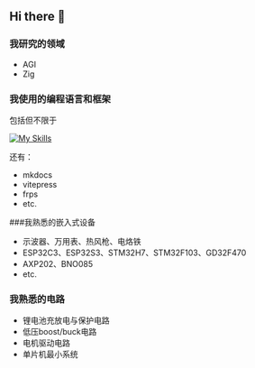 ## Hi there 👋

<!--
**Hailaylin/Hailaylin** is a ✨ _special_ ✨ repository because its `README.md` (this file) appears on your GitHub profile.

Here are some ideas to get you started:

- 🔭 I’m currently working on ...
- 🌱 I’m currently learning ...
- 👯 I’m looking to collaborate on ...
- 🤔 I’m looking for help with ...
- 💬 Ask me about ...
- 📫 How to reach me: ...
- 😄 Pronouns: ...
- ⚡ Fun fact: ...
-->
### 我研究的领域
- AGI
- Zig


### 我使用的编程语言和框架

包括但不限于

[![My Skills](https://skillicons.dev/icons?i=py,c,cpp,cmake,zig,js,html,css,nginx,cloudflare,windows,linux,raspberrypi,docker,idea,obsidian,md,notion,git,github,gitlab,java,mysql,rust,ipfs)](https://skillicons.dev)

还有：
- mkdocs
- vitepress
- frps
- etc.

###我熟悉的嵌入式设备

- 示波器、万用表、热风枪、电烙铁
- ESP32C3、ESP32S3、STM32H7、STM32F103、GD32F470
- AXP202、BNO085
- etc.

### 我熟悉的电路

- 锂电池充放电与保护电路
- 低压boost/buck电路
- 电机驱动电路
- 单片机最小系统
